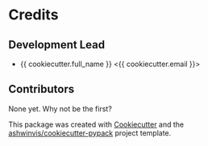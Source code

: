 # Credits

## Development Lead

  - {{ cookiecutter.full_name }} <{{ cookiecutter.email }}>

## Contributors

None yet. Why not be the first?

This package was created with
[Cookiecutter](https://github.com/audreyr/cookiecutter) and the
[ashwinvis/cookiecutter-pypack](https://github.com/ashwinvis/cookiecutter-pypack)
project template.
